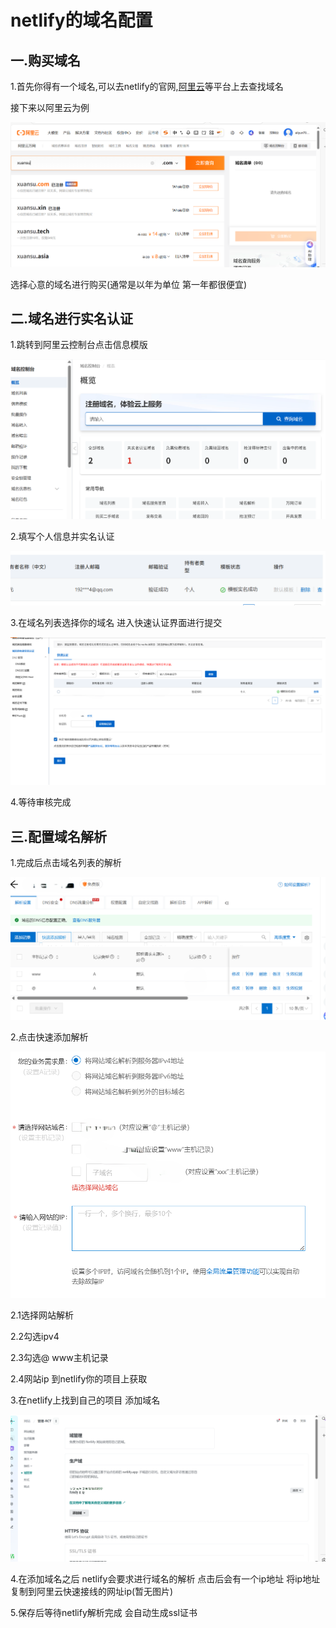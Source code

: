 # netlify的域名配置

## 一.购买域名

1.首先你得有一个域名,可以去netlify的官网,[阿里云](https://wanwang.aliyun.com/domain/searchresult/)等平台上去查找域名 

接下来以阿里云为例

![image-20250513123517366](./img/image-20250513123517366.png)

选择心意的域名进行购买(通常是以年为单位 第一年都很便宜)



## 二.域名进行实名认证

1.跳转到阿里云控制台点击信息模版

![image-20250513123747627](./img/image-20250513123747627.png)

2.填写个人信息并实名认证

![image-20250513123919094](./img/image-20250513123919094.png)

3.在域名列表选择你的域名 进入快速认证界面进行提交

![image-20250513124121328](./img/image-20250513124121328.png)

4.等待审核完成 

## 三.配置域名解析

1.完成后点击域名列表的解析

![image-20250513124626746](./img/image-20250513124626746.png)

2.点击快速添加解析

![image-20250513125708701](./img/image-20250513125708701.png)

2.1选择网站解析

2.2勾选ipv4

2.3勾选@  www主机记录

2.4网站ip 到netlify你的项目上获取



3.在netlify上找到自己的项目 添加域名

![image-20250513125152074](./img/image-20250513125152074.png)

4.在添加域名之后 netlify会要求进行域名的解析 点击后会有一个ip地址  将ip地址复制到阿里云快速接线的网址ip(暂无图片)



5.保存后等待netlify解析完成 会自动生成ssl证书